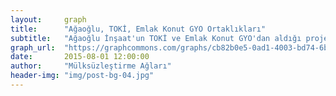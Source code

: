 ```yaml
---
layout:     graph
title:      "Ağaoğlu, TOKİ, Emlak Konut GYO Ortaklıkları"
subtitle:   "Ağaoğlu İnşaat'un TOKİ ve Emlak Konut GYO'dan aldığı projeler"
graph_url:  "https://graphcommons.com/graphs/cb82b0e5-0ad1-4003-bd74-6b6948dcd876"
date:       2015-08-01 12:00:00
author:     "Mülksüzleştirme Ağları"
header-img: "img/post-bg-04.jpg"
---
```


